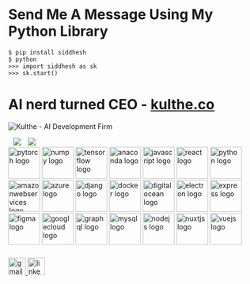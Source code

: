 # Send Me A Message Using My Python Library
<pre align="left" style="font-family: monospace;"><code>$ pip install siddhesh 
$ python
>>> import siddhesh as sk
>>> sk.start() </code></pre>

# AI nerd turned CEO - <a href="https://kulthe.co">kulthe.co</a>
![Kulthe - AI Development Firm](https://raw.githubusercontent.com/siddheshtv/siddheshtv/main/kulthe.gif)

<div align="left">
  <img src ="https://github-readme-stats-sigma-five.vercel.app/api?username=siddheshtv&show_icons=true&theme=dark" style="margin-left: 10px"/>
  <img src ="https://github-readme-streak-stats.herokuapp.com?user=siddheshtv&mode=weekly&theme=dark" style="margin-left: 10px"/>
</div>

<div align="left">
  <img src="https://cdn.jsdelivr.net/gh/devicons/devicon/icons/pytorch/pytorch-original.svg" height="64" width="64" alt="pytorch logo"/>
  <img src="https://cdn.jsdelivr.net/gh/devicons/devicon/icons/numpy/numpy-original.svg" height="64" width="64" alt="numpy logo"  />
  <img src="https://cdn.jsdelivr.net/gh/devicons/devicon/icons/tensorflow/tensorflow-original.svg" height="64" width="64" alt="tensorflow logo" />
  <img src="https://cdn.jsdelivr.net/gh/devicons/devicon/icons/anaconda/anaconda-original.svg" height="64" width="64" alt="anaconda logo"/>
  <img src="https://cdn.jsdelivr.net/gh/devicons/devicon/icons/javascript/javascript-original.svg" height="64" width="64" alt="javascript logo"  />
  <img src="https://cdn.jsdelivr.net/gh/devicons/devicon/icons/react/react-original.svg" height="64" width="64" alt="react logo"  />
  <img src="https://cdn.jsdelivr.net/gh/devicons/devicon/icons/python/python-original.svg" height="64" width="64" alt="python logo"  />
  <img src="https://cdn.jsdelivr.net/gh/devicons/devicon/icons/amazonwebservices/amazonwebservices-original.svg" height="64" width="64" alt="amazonwebservices logo"  />
  <img src="https://cdn.jsdelivr.net/gh/devicons/devicon/icons/azure/azure-original.svg" height="64" width="64" alt="azure logo"  />
  <img src="https://cdn.jsdelivr.net/gh/devicons/devicon/icons/django/django-plain.svg" height="64" width="64" alt="django logo"  />
  <img src="https://cdn.jsdelivr.net/gh/devicons/devicon/icons/docker/docker-original.svg" height="64" width="64" alt="docker logo"  />
  <img src="https://cdn.jsdelivr.net/gh/devicons/devicon/icons/digitalocean/digitalocean-original.svg" height="64" width="64" alt="digitalocean logo"  />
  <img src="https://cdn.jsdelivr.net/gh/devicons/devicon/icons/electron/electron-original.svg" height="64" width="64" alt="electron logo"  />
  <img src="https://cdn.jsdelivr.net/gh/devicons/devicon/icons/express/express-original.svg" height="64" width="64" alt="express logo"  />
  <img src="https://cdn.jsdelivr.net/gh/devicons/devicon/icons/figma/figma-original.svg" height="64" width="64" alt="figma logo"  />
  <img src="https://cdn.jsdelivr.net/gh/devicons/devicon/icons/googlecloud/googlecloud-original.svg" height="64" width="64" alt="googlecloud logo"  />
  <img src="https://cdn.jsdelivr.net/gh/devicons/devicon/icons/graphql/graphql-plain.svg" height="64" width="64" alt="graphql logo"  />
  <img src="https://cdn.jsdelivr.net/gh/devicons/devicon/icons/mysql/mysql-original.svg" height="64" width="64" alt="mysql logo"  />
  <img src="https://cdn.jsdelivr.net/gh/devicons/devicon/icons/nodejs/nodejs-original.svg" height="64" width="64" alt="nodejs logo"  />
  <img src="https://cdn.jsdelivr.net/gh/devicons/devicon/icons/nuxtjs/nuxtjs-original.svg" height="64" width="64" alt="nuxtjs logo"  />  
  <img src="https://cdn.jsdelivr.net/gh/devicons/devicon/icons/vuejs/vuejs-original.svg" height="64" width="64" alt="vuejs logo"  />

</div>

###

<div align="left">
  <a href="mailto:siddhesh@kulthe.co" target="_blank">
    <img src="https://img.shields.io/static/v1?message=Gmail&logo=gmail&label=&color=D14836&logoColor=white&labelColor=&style=for-the-badge" height="35" alt="gmail logo"  />
  </a>
  <a href="https://linkedin.com/in/siddheshkulthe" target="_blank">
    <img src="https://img.shields.io/static/v1?message=LinkedIn&logo=linkedin&label=&color=0077B5&logoColor=white&labelColor=&style=for-the-badge" height="35" alt="linkedin logo"  />
  </a>
</div>

###

<br clear="both">


###
